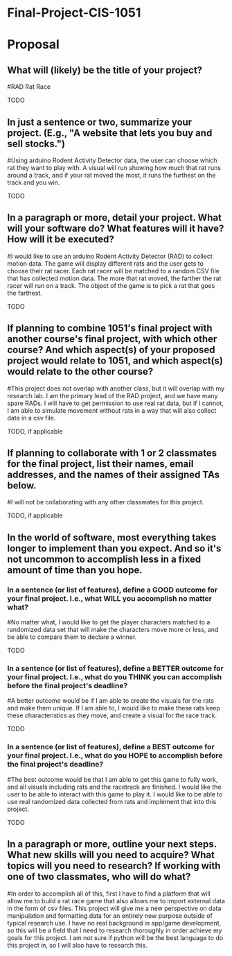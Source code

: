 # Final-Project-CIS-1051

# Proposal

## What will (likely) be the title of your project?
#RAD Rat Race 

TODO

## In just a sentence or two, summarize your project. (E.g., "A website that lets you buy and sell stocks.")

#Using arduino Rodent Activity Detector data, the user can choose which rat they want to play with. A visual will run showing how much that rat runs around a track, and if your rat moved the most, it runs the furthest on the track and you win.

TODO

## In a paragraph or more, detail your project. What will your software do? What features will it have? How will it be executed?

#I would like to use an arduino Rodent Activity Detector (RAD) to collect motion data. The game will display different rats and the user gets to choose their rat racer. Each rat racer will be matched to a random CSV file that has collected motion data. The more that rat moved, the farther the rat racer will run on a track. The object of the game is to pick a rat that goes the farthest. 

TODO

## If planning to combine 1051's final project with another course's final project, with which other course? And which aspect(s) of your proposed project would relate to 1051, and which aspect(s) would relate to the other course?

#This project does not overlap with another class, but it will overlap with my research lab. I am the primary lead of the RAD project, and we have many spare RADs. I will have to get permission to use real rat data, but if I cannot, I am able to simulate movement without rats in a way that will also collect data in a csv file. 

TODO, if applicable

## If planning to collaborate with 1 or 2 classmates for the final project, list their names, email addresses, and the names of their assigned TAs below.

#I will not be collaborating with any other classmates for this project. 

TODO, if applicable

## In the world of software, most everything takes longer to implement than you expect. And so it's not uncommon to accomplish less in a fixed amount of time than you hope.

### In a sentence (or list of features), define a GOOD outcome for your final project. I.e., what WILL you accomplish no matter what?

#No matter what, I would like to get the player characters matched to a randomized data set that will make the characters move more or less, and be able to compare them to declare a winner. 

TODO

### In a sentence (or list of features), define a BETTER outcome for your final project. I.e., what do you THINK you can accomplish before the final project's deadline?

#A better outcome would be if I am able to create the visuals for the rats and make them unique. If I am able to, I would like to make these rats keep these characteristics as they move, and create a visual for the race track. 

TODO

### In a sentence (or list of features), define a BEST outcome for your final project. I.e., what do you HOPE to accomplish before the final project's deadline?

#The best outcome would be that I am able to get this game to fully work, and all visuals including rats and the racetrack are finished. I would like the user to be able to interact with this game to play it. I would like to be able to use real randomized data collected from rats and implement that into this project. 

TODO

## In a paragraph or more, outline your next steps. What new skills will you need to acquire? What topics will you need to research? If working with one of two classmates, who will do what?

#In order to accomplish all of this, first I have to find a platform that will allow me to build a rat race game that also allows me to import external data in the form of csv files. This project will give me a new perspective on data manipulation and formatting data for an entirely new purpose outside of typical research use. I have no real background in app/game development, so this will be a field that I need to research thoroughly in order achieve my goals for this project. I am not sure if python will be the best language to do this project in, so I will also have to research this. 
